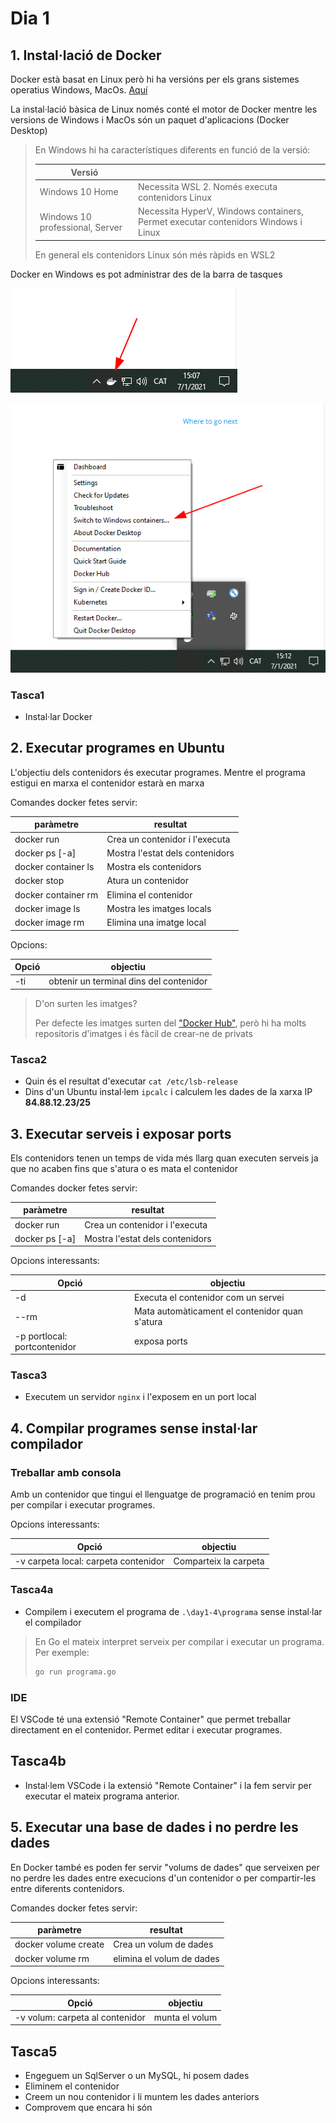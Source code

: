 # Dia 1

## 1. Instal·lació de Docker

Docker està basat en Linux però hi ha versións per els grans sistemes operatius Windows, MacOs. [Aquí](https://docs.docker.com/get-docker/)

La instal·lació bàsica de Linux només conté el motor de Docker mentre les versions de Windows i MacOs són un paquet d'aplicacions (Docker Desktop)

> En Windows hi ha característiques diferents en funció de la versió:
>
> | Versió                          |                                                                                   |
> | ------------------------------- | --------------------------------------------------------------------------------- |
> | Windows 10 Home                 | Necessita WSL 2. Només executa contenidors Linux                                  |
> | Windows 10 professional, Server | Necessita HyperV, Windows containers, Permet executar contenidors Windows i Linux |
>
> En general els contenidors Linux són més ràpids en WSL2

Docker en Windows es pot administrar des de la barra de tasques

![Docker en Windows](images/docker-windows.png)

![Docker en Windows](images/docker-windows2.png)

### Tasca1

- Instal·lar Docker

## 2. Executar programes en Ubuntu

L'objectiu dels contenidors és executar programes. Mentre el programa estigui
en marxa el contenidor estarà en marxa

Comandes docker fetes servir:

| paràmetre           | resultat                        |
| ------------------- | ------------------------------- |
| docker run          | Crea un contenidor i l'executa  |
| docker ps [-a]      | Mostra l'estat dels contenidors |
| docker container ls | Mostra els contenidors          |
| docker stop         | Atura un contenidor             |
| docker container rm | Elimina el contenidor           |
| docker image ls     | Mostra les imatges locals       |
| docker image rm     | Elimina una imatge local        |

Opcions:

| Opció | objectiu                                |
| ----- | --------------------------------------- |
| -ti   | obtenir un terminal dins del contenidor |

> D'on surten les imatges?
>
> Per defecte les imatges surten del ["Docker Hub"](https://hub.docker.com/), però hi ha molts repositoris
> d'imatges i és fàcil de crear-ne de privats

### Tasca2

- Quin és el resultat d'executar `cat /etc/lsb-release`
- Dins d'un Ubuntu instal·lem `ipcalc` i calculem les dades de la xarxa IP **84.88.12.23/25**

## 3. Executar serveis i exposar ports

Els contenidors tenen un temps de vida més llarg quan executen serveis ja que
no acaben fins que s'atura o es mata el contenidor

Comandes docker fetes servir:

| paràmetre      | resultat                        |
| -------------- | ------------------------------- |
| docker run     | Crea un contenidor i l'executa  |
| docker ps [-a] | Mostra l'estat dels contenidors |

Opcions interessants:

| Opció                        | objectiu                                       |
| ---------------------------- | ---------------------------------------------- |
| -d                           | Executa el contenidor com un servei            |
| --rm                         | Mata automàticament el contenidor quan s'atura |
| -p portlocal: portcontenidor | exposa ports                                   |

### Tasca3

- Executem un servidor `nginx` i l'exposem en un port local

## 4. Compilar programes sense instal·lar compilador

### Treballar amb consola

Amb un contenidor que tingui el llenguatge de programació en tenim prou per compilar i executar programes.

Opcions interessants:

| Opció                                | objectiu              |
| ------------------------------------ | --------------------- |
| -v carpeta local: carpeta contenidor | Comparteix la carpeta |

### Tasca4a

- Compilem i executem el programa de `.\day1-4\programa` sense instal·lar el compilador

> En Go el mateix interpret serveix per compilar i executar un programa. Per exemple:
>
> ```bash
> go run programa.go
> ```

### IDE

El VSCode té una extensió "Remote Container" que permet treballar directament en el contenidor. Permet editar i executar programes.

## Tasca4b

- Instal·lem VSCode i la extensió "Remote Container" i la fem servir per executar el mateix programa anterior.

## 5. Executar una base de dades i no perdre les dades

En Docker també es poden fer servir "volums de dades" que serveixen per no perdre les dades entre execucions d'un contenidor o per compartir-les entre diferents contenidors.

Comandes docker fetes servir:

| paràmetre            | resultat                  |
| -------------------- | ------------------------- |
| docker volume create | Crea un volum de dades    |
| docker volume rm     | elimina el volum de dades |

Opcions interessants:

| Opció                           | objectiu       |
| ------------------------------- | -------------- |
| -v volum: carpeta al contenidor | munta el volum |

## Tasca5

- Engeguem un SqlServer o un MySQL, hi posem dades
- Eliminem el contenidor
- Creem un nou contenidor i li muntem les dades anteriors
- Comprovem que encara hi són
